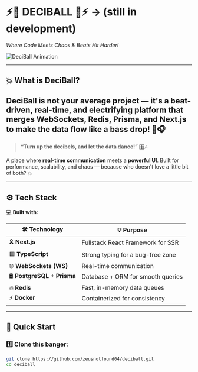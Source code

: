 # ⚡🎵 DECIBALL 🎵⚡ -> (still in development)  
*Where Code Meets Chaos & Beats Hit Harder!*  

![DeciBall Animation](https://media.giphy.com/media/l0MYt5jPR6QX5pnqM/giphy.gif)  

---

## 💥 What is DeciBall?  
**DeciBall** is not your average project — it's a **beat-driven**, **real-time**, and **electrifying** platform that merges **WebSockets**, **Redis**, **Prisma**, and **Next.js** to make the data flow like a bass drop! 🚀🎧  
-----------------------------------------------
> **“Turn up the decibels, and let the data dance!”** 🎛️🎶  

A place where **real-time communication** meets a **powerful UI**. Built for performance, scalability, and chaos — because who doesn't love a little bit of both? 💥  

---

## ⚙️ Tech Stack  
💻 **Built with:**  

| 🛠️ **Technology**    | 💡 **Purpose**                      |
|----------------------|-------------------------------------|
| 🎗️ **Next.js**        | Fullstack React Framework for SSR  |
| 🟦 **TypeScript**     | Strong typing for a bug-free zone  |
| 🌐 **WebSockets (WS)**| Real-time communication            |
| 🛢️ **PostgreSQL + Prisma** | Database + ORM for smooth queries |
| 🔥 **Redis**          | Fast, in-memory data queues        |
| ⚡ **Docker**         | Containerized for consistency      |


---

## 🚀 Quick Start  

### 1️⃣ **Clone this banger:**  
```bash
git clone https://github.com/zeusnotfound04/deciball.git
cd deciball

